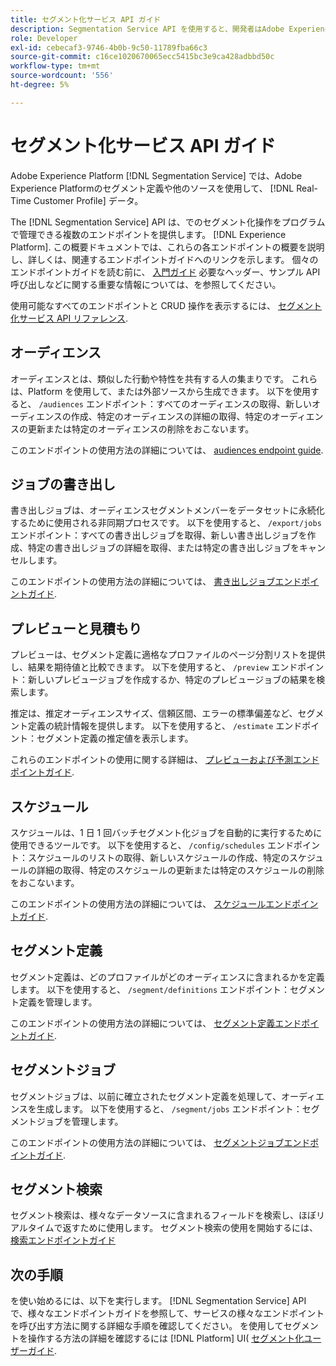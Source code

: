 ```yaml
---
title: セグメント化サービス API ガイド
description: Segmentation Service API を使用すると、開発者はAdobe Experience Platformでセグメント化操作をプログラムで管理できます。 このガイドに従って、API を使用した主な操作の実行方法を学習します。
role: Developer
exl-id: cebecaf3-9746-4b0b-9c50-11789fba66c3
source-git-commit: c16ce1020670065ecc5415bc3e9ca428adbbd50c
workflow-type: tm+mt
source-wordcount: '556'
ht-degree: 5%

---
```


# セグメント化サービス API ガイド

Adobe Experience Platform [!DNL Segmentation Service] では、Adobe Experience Platformのセグメント定義や他のソースを使用して、 [!DNL Real-Time Customer Profile] データ。

The [!DNL Segmentation Service] API は、でのセグメント化操作をプログラムで管理できる複数のエンドポイントを提供します。 [!DNL Experience Platform]. この概要ドキュメントでは、これらの各エンドポイントの概要を説明し、詳しくは、関連するエンドポイントガイドへのリンクを示します。 個々のエンドポイントガイドを読む前に、 [入門ガイド](./getting-started.md) 必要なヘッダー、サンプル API 呼び出しなどに関する重要な情報については、を参照してください。

使用可能なすべてのエンドポイントと CRUD 操作を表示するには、 [セグメント化サービス API リファレンス](https://www.adobe.io/experience-platform-apis/references/segmentation/).

## オーディエンス

オーディエンスとは、類似した行動や特性を共有する人の集まりです。 これらは、Platform を使用して、または外部ソースから生成できます。 以下を使用すると、 `/audiences` エンドポイント：すべてのオーディエンスの取得、新しいオーディエンスの作成、特定のオーディエンスの詳細の取得、特定のオーディエンスの更新または特定のオーディエンスの削除をおこないます。

このエンドポイントの使用方法の詳細については、 [audiences endpoint guide](./audiences.md).

## ジョブの書き出し

書き出しジョブは、オーディエンスセグメントメンバーをデータセットに永続化するために使用される非同期プロセスです。 以下を使用すると、 `/export/jobs` エンドポイント：すべての書き出しジョブを取得、新しい書き出しジョブを作成、特定の書き出しジョブの詳細を取得、または特定の書き出しジョブをキャンセルします。

このエンドポイントの使用方法の詳細については、 [書き出しジョブエンドポイントガイド](./export-jobs.md).

## プレビューと見積もり

プレビューは、セグメント定義に適格なプロファイルのページ分割リストを提供し、結果を期待値と比較できます。 以下を使用すると、 `/preview` エンドポイント：新しいプレビュージョブを作成するか、特定のプレビュージョブの結果を検索します。

推定は、推定オーディエンスサイズ、信頼区間、エラーの標準偏差など、セグメント定義の統計情報を提供します。 以下を使用すると、 `/estimate` エンドポイント：セグメント定義の推定値を表示します。

これらのエンドポイントの使用に関する詳細は、 [プレビューおよび予測エンドポイントガイド](./previews-and-estimates.md).

## スケジュール

スケジュールは、1 日 1 回バッチセグメント化ジョブを自動的に実行するために使用できるツールです。 以下を使用すると、 `/config/schedules` エンドポイント：スケジュールのリストの取得、新しいスケジュールの作成、特定のスケジュールの詳細の取得、特定のスケジュールの更新または特定のスケジュールの削除をおこないます。

このエンドポイントの使用方法の詳細については、 [スケジュールエンドポイントガイド](./schedules.md).

## セグメント定義

セグメント定義は、どのプロファイルがどのオーディエンスに含まれるかを定義します。 以下を使用すると、 `/segment/definitions` エンドポイント：セグメント定義を管理します。

このエンドポイントの使用方法の詳細については、 [セグメント定義エンドポイントガイド](./segment-definitions.md).

## セグメントジョブ

セグメントジョブは、以前に確立されたセグメント定義を処理して、オーディエンスを生成します。 以下を使用すると、 `/segment/jobs` エンドポイント：セグメントジョブを管理します。

このエンドポイントの使用方法の詳細については、 [セグメントジョブエンドポイントガイド](./segment-jobs.md).

## セグメント検索

セグメント検索は、様々なデータソースに含まれるフィールドを検索し、ほぼリアルタイムで返すために使用します。 セグメント検索の使用を開始するには、 [検索エンドポイントガイド](segment-search.md)

## 次の手順

を使い始めるには、以下を実行します。 [!DNL Segmentation Service] API で、様々なエンドポイントガイドを参照して、サービスの様々なエンドポイントを呼び出す方法に関する詳細な手順を確認してください。 を使用してセグメントを操作する方法の詳細を確認するには [!DNL Platform] UI( [セグメント化ユーザーガイド](../ui/overview.md).

